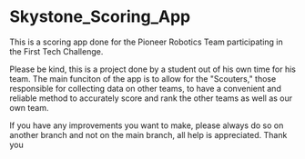 # Skystone_Scoring_App

This is a scoring app done for the Pioneer Robotics Team participating in the First Tech Challenge.

Please be kind, this is a project done by a student out of his own time for his team. The main
funciton of the app is to allow for the "Scouters," those responsible for collecting data on other
teams, to have a convenient and reliable method to accurately score and rank the other teams as
well as our own team. 

If you have any improvements you want to make, please always do so on another branch and not on the
main branch, all help is appreciated. Thank you

